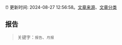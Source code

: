 :alarm_clock: 更新时间: 2024-08-27 12:56:58。[文章来源](/README.md)、[文章分类](/TAGS.md)

## 报告


> 关键字：`报告`、`月报`



